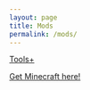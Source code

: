 ```yaml
---
layout: page
title: Mods
permalink: /mods/
---
```


[Tools+](http://craftxbox.tk/mods/toolsplus/)

[Get Minecraft here!](https://www.minecraft.net)